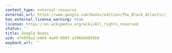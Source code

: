 ```yaml
---
content_type: external-resource
external_url: https://www.google.com/books/edition/The_Black_Atlantic/jWHwecAp9P4C?hl=en&gbpv=1
has_external_license_warning: true
license: https://en.wikipedia.org/wiki/All_rights_reserved
status: ''
title: Google Books
uid: a7e956a1-e064-4a49-800f-a296bb0093b0
wayback_url: ''
---
```

